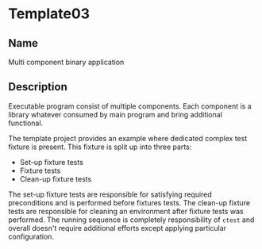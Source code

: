 # Template03

## Name

Multi component binary application

## Description

Executable program consist of multiple components.
Each component is a library whatever consumed by main program and bring additional functional.

The template project provides an example where dedicated complex test fixture is present.
This fixture is split up into three parts:
* Set-up fixture tests
* Fixture tests
* Clean-up fixture tests

The set-up fixture tests are responsible for satisfying required preconditions and is performed before fixtures tests.
The clean-up fixture tests are responsible for cleaning an environment after fixture tests was performed.
The running sequence is completely responsibility of `ctest` and overall doesn't require additional efforts except
applying particular configuration.
